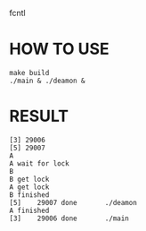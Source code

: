 fcntl

# HOW TO USE

```shell
make build
./main & ./deamon &
```

# RESULT

```
[3] 29006
[5] 29007
A
A wait for lock
B
B get lock
A get lock
B finished
[5]    29007 done       ./deamon
A finished
[3]    29006 done       ./main
```